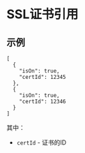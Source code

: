 # SSL证书引用

## 示例
~~~
[
  {
    "isOn": true,
    "certId": 12345
  },
  {
    "isOn": true,
    "certId": 12346
  }
]
~~~

其中：
* `certId` - 证书的ID